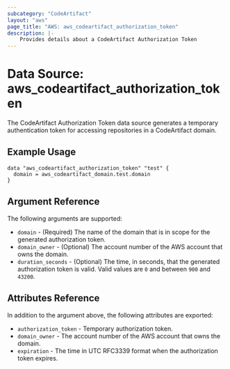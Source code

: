 ```yaml
---
subcategory: "CodeArtifact"
layout: "aws"
page_title: "AWS: aws_codeartifact_authorization_token"
description: |-
    Provides details about a CodeArtifact Authorization Token
---
```


# Data Source: aws_codeartifact_authorization_token

The CodeArtifact Authorization Token data source generates a temporary authentication token for accessing repositories in a CodeArtifact domain.

## Example Usage

```hcl
data "aws_codeartifact_authorization_token" "test" {
  domain = aws_codeartifact_domain.test.domain
}
```

## Argument Reference

The following arguments are supported:

* `domain` - (Required) The name of the domain that is in scope for the generated authorization token.
* `domain_owner` - (Optional) The account number of the AWS account that owns the domain.
* `duration_seconds` - (Optional) The time, in seconds, that the generated authorization token is valid. Valid values are `0` and between `900` and `43200`.

## Attributes Reference

In addition to the argument above, the following attributes are exported:

* `authorization_token` - Temporary authorization token.
* `domain_owner` - The account number of the AWS account that owns the domain.
* `expiration` - The time in UTC RFC3339 format when the authorization token expires.
